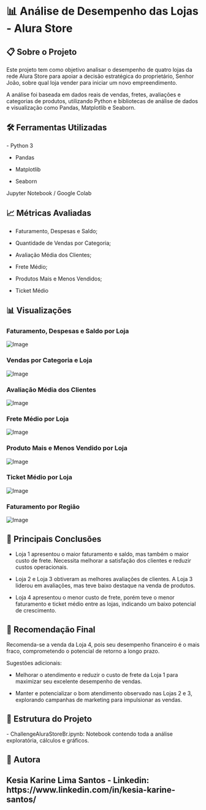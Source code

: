 # 📊 Análise de Desempenho das Lojas - Alura Store

<h2> 📋 Sobre o Projeto </h2>
Este projeto tem como objetivo analisar o desempenho de quatro lojas da rede Alura Store para apoiar a decisão estratégica do proprietário, Senhor João, sobre qual loja vender para iniciar um novo empreendimento.

A análise foi baseada em dados reais de vendas, fretes, avaliações e categorias de produtos, utilizando Python e bibliotecas de análise de dados e visualização como Pandas, Matplotlib e Seaborn.

<h2 > 🛠️ Ferramentas Utilizadas </h2>
- Python 3

- Pandas

- Matplotlib

- Seaborn

Jupyter Notebook / Google Colab

<h2> 📈 Métricas Avaliadas </h2>

- Faturamento, Despesas e Saldo;

- Quantidade de Vendas por Categoria;

- Avaliação Média dos Clientes;

- Frete Médio;

- Produtos Mais e Menos Vendidos;

- Ticket Médio

<h2> 📊 Visualizações </h2>
<h3> Faturamento, Despesas e Saldo por Loja</h3>

![Image](images/imagem_faturamento_despesas_saldo.png)

<h3> Vendas por Categoria e Loja</h3>

![Image](images/imagem_vendas_categoria.png)

<h3> Avaliação Média dos Clientes</h3>

![Image](images/imagem_avaliacao_media.png)

<h3> Frete Médio por Loja </h3>

![Image](images/imagem_frete_medio.png)

<h3> Produto Mais e Menos Vendido por Loja</h3>

![Image](images/imagem_produtos_mais_menos_vendidos.png)

<h3> Ticket Médio por Loja </h3>

![Image](images/imagem_ticket_medio.png)

<h3>Faturamento por Região</h3>

![Image](images/imagem_regioes.png)

<h2>🔎 Principais Conclusões</h2>

- Loja 1 apresentou o maior faturamento e saldo, mas também o maior custo de frete. Necessita melhorar a satisfação dos clientes e reduzir custos operacionais.

- Loja 2 e Loja 3 obtiveram as melhores avaliações de clientes. A Loja 3 liderou em avaliações, mas teve baixo destaque na venda de produtos.

- Loja 4 apresentou o menor custo de frete, porém teve o menor faturamento e ticket médio entre as lojas, indicando um baixo potencial de crescimento.

<h2> 🧠 Recomendação Final </h2>

Recomenda-se a venda da Loja 4, pois seu desempenho financeiro é o mais fraco, comprometendo o potencial de retorno a longo prazo.

Sugestões adicionais:

- Melhorar o atendimento e reduzir o custo de frete da Loja 1 para maximizar seu excelente desempenho de vendas.

- Manter e potencializar o bom atendimento observado nas Lojas 2 e 3, explorando campanhas de marketing para impulsionar as vendas.

<h2>📂 Estrutura do Projeto</h2>
- ChallengeAluraStoreBr.ipynb: Notebook contendo toda a análise exploratória, cálculos e gráficos.

<h2> 👤 Autora <h2/>
Kesia Karine Lima Santos 
- Linkedin: https://www.linkedin.com/in/kesia-karine-santos/
